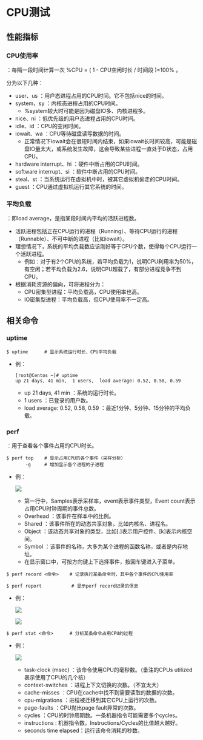 # CPU测试

## 性能指标

### CPU使用率

：每隔一段时间计算一次 %CPU = ( 1 - CPU空闲时长 / 时间段 )×100% 。

分为以下几种：
- user、us ：用户态进程占用的CPU时间。它不包括nice的时间。
- system，sy ：内核态进程占用的CPU时间。
    - %system较大时可能是因为磁盘IO多、内核进程多。
- nice、ni ：低优先级的用户态进程占用的CPU时间。
- idle、id ：CPU的空闲时间。
- iowait、wa ：CPU等待磁盘读写数据的时间。
    - 正常情况下iowait会在很短时间内结束，如果iowait长时间较高，可能是磁盘IO量太大，或系统发生故障，这会导致某些进程一直处于D状态，占用CPU。
- hardware interrupt、hi ：硬件中断占用的CPU时间。
- software interrupt、si ：软件中断占用的CPU时间。
- steal、st ：当系统运行在虚拟机中时，被其它虚拟机偷走的CPU时间。
- guest ：CPU通过虚拟机运行其它系统的时间。

### 平均负载

：即load average，是指某段时间内平均的活跃进程数。
- 活跃进程包括正在CPU运行的进程（Running）、等待CPU运行的进程（Runnable）、不可中断的进程（比如iowait）。
- 理想情况下，系统的平均负载数应该刚好等于CPU个数，使得每个CPU运行一个活跃进程。
  - 例如：对于有2个CPU的系统，若平均负载为1，说明CPU利用率为50%，有空闲；若平均负载为2.6，说明CPU超载了，有部分进程竞争不到CPU。
- 根据消耗资源的偏向，可将进程分为：
  - CPU密集型进程：平均负载高，CPU使用率也高。
  - IO密集型进程：平均负载高，但CPU使用率不一定高。

## 相关命令

### uptime

```shell
$ uptime      # 显示系统运行时长、CPU平均负载
```
- 例：
    ```
    [root@Centos ~]# uptime
    up 21 days, 41 min,  1 users,  load average: 0.52, 0.58, 0.59
    ```
    - up 21 days, 41 min ：系统的运行时长。
    - 1 users ：已登录的用户数。
    - load average: 0.52, 0.58, 0.59 ：最近1分钟、5分钟、15分钟的平均负载。

### perf

：用于查看各个事件占用的CPU时长。

```shell
$ perf top    # 显示占用CPU的各个事件（采样分析）
       -g     # 增加显示各个进程的子进程
```
- 例：

    ![](perf1.png)

    - 第一行中，Samples表示采样率，event表示事件类型，Event count表示占用CPU时钟周期的事件总数。
    - Overhead  ：该事件在样本中的比例。
    - Shared  ：该事件所在的动态共享对象，比如内核名、进程名。
    - Object  ：该动态共享对象的类型，比如[.]表示用户控件、[k]表示内核空间。
    - Symbol  ：该事件的名称，大多为某个进程的函数名称，或者是内存地址。
    - 在显示窗口中，可按方向键上下选择事件，按回车键进入子菜单。

```shell
$ perf record <命令>    # 记录执行某条命令时，其中各个事件的CPU使用率

$ perf report           # 显示perf record记录的信息
```
- 例：

    ![](perf2.png)

    ![](perf3.png)

```shell
$ perf stat <命令>      # 分析某条命令占用CPU的过程
```
- 例：

    ![](perf4.png)

    - task-clock (msec)  ：该命令使用CPU的毫秒数。（备注的CPUs utilized表示使用了CPU的几个核）
    - context-switches  ：进程上下文切换的次数。（不宜太大）
    - cache-misses    ：CPU在cache中找不到需要读取的数据的次数。
    - cpu-migrations  ：进程被迁移到其它CPU上运行的次数。
    - page-faults    ：CPU抛出page fault异常的次数。
    - cycles      ：CPU的时钟周期数。一条机器指令可能需要多个cycles。
    - instructions    : 机器指令数。Instructions/Cycles的比值越大越好。
    - seconds time elapsed：运行该命令消耗的秒数。
